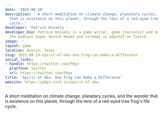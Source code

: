 ```yaml
---
date: '2022-08-19'
description: ' A short meditation on climate change, planetary cycles, and the wonder
  that is existence on this planet, through the lens of a red-eyed tree frog''s life
  cycle. '
developer: 'Patrick Knisely '
developer_bio: Patrick Knisely is a game writer, game journalist and more. He co-hosts
  the podcast Super Switch Headz and streams as pdyx123 on Twitch.
image: ''
layout: game
location: Austin, Texas
slug: 2022-08-19-spirit-of-uku-one-frog-can-make-a-difference
social_links:
- handle: https://twitter.com/Pdyx
  platform: twitter
  url: https://twitter.com/Pdyx
title: 'Spirit of Uku: One Frog Can Make a Difference'
website: https://pdyx.itch.io/spirit-of-uku
---
```


 A short meditation on climate change, planetary cycles, and the wonder that is existence on this planet, through the lens of a red-eyed tree frog's life cycle. 